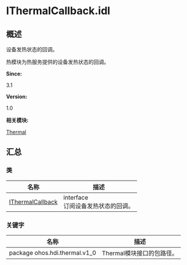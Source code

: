 # IThermalCallback.idl


## 概述

设备发热状态的回调。

热模块为热服务提供的设备发热状态的回调。

**Since:**

3.1

**Version:**

1.0

**相关模块:**

[Thermal](thermal.md)


## 汇总


### 类

  | 名称 | 描述 | 
| -------- | -------- |
| [IThermalCallback](interface_i_thermal_callback.md) | interface<br/>订阅设备发热状态的回调。 | 


### 关键字

  | 名称 | 描述 | 
| -------- | -------- |
| package&nbsp;ohos.hdi.thermal.v1_0 | Thermal模块接口的包路径。 | 
